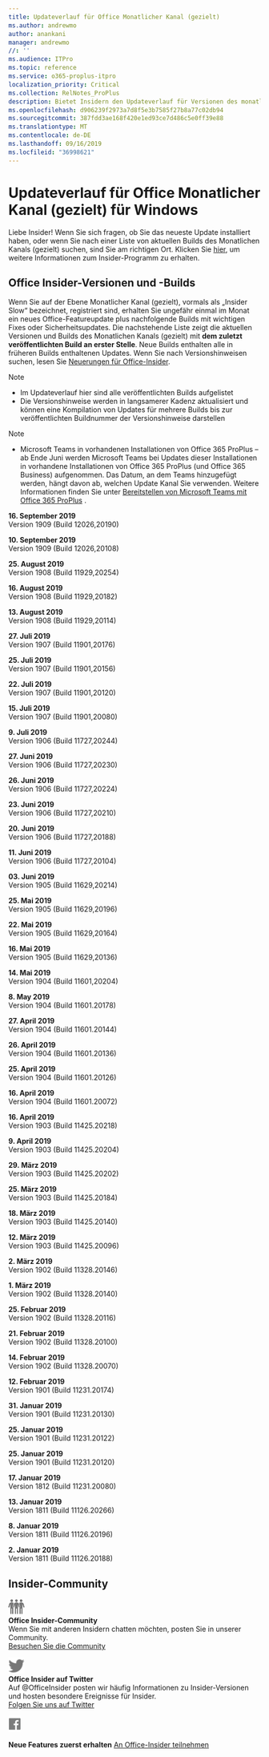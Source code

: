 ```yaml
---
title: Updateverlauf für Office Monatlicher Kanal (gezielt)
ms.author: andrewmo
author: anankani
manager: andrewmo
//: ''
ms.audience: ITPro
ms.topic: reference
ms.service: o365-proplus-itpro
localization_priority: Critical
ms.collection: RelNotes_ProPlus
description: Bietet Insidern den Updateverlauf für Versionen des monatlichen Kanals (gezielt) für Windows Desktop.
ms.openlocfilehash: d906239f2973a7d8f5e3b7585f27b8a77c02db94
ms.sourcegitcommit: 387fdd3ae168f420e1ed93ce7d486c5e0ff39e88
ms.translationtype: MT
ms.contentlocale: de-DE
ms.lasthandoff: 09/16/2019
ms.locfileid: "36998621"
---
```

# <a name="update-history-for-office-monthly-targeted-channel-for-windows"></a>Updateverlauf für Office Monatlicher Kanal (gezielt) für Windows

Liebe Insider! Wenn Sie sich fragen, ob Sie das neueste Update installiert haben, oder wenn Sie nach einer Liste von aktuellen Builds des Monatlichen Kanals (gezielt) suchen, sind Sie am richtigen Ort. Klicken Sie [hier](https://insider.office.com/), um weitere Informationen zum Insider-Programm zu erhalten.

## <a name="office-insider-versions-and-builds"></a>Office Insider-Versionen und -Builds

Wenn Sie auf der Ebene Monatlicher Kanal (gezielt), vormals als „Insider Slow“ bezeichnet, registriert sind, erhalten Sie ungefähr einmal im Monat ein neues Office-Featureupdate plus nachfolgende Builds mit wichtigen Fixes oder Sicherheitsupdates. Die nachstehende Liste zeigt die aktuellen Versionen und Builds des Monatlichen Kanals (gezielt) mit **dem zuletzt veröffentlichten Build an erster Stelle**. Neue Builds enthalten alle in früheren Builds enthaltenen Updates. Wenn Sie nach Versionshinweisen suchen, lesen Sie [Neuerungen für Office-Insider](https://support.office.com/en-us/article/what-s-new-for-office-insiders-c152d1e2-96ff-4ce9-8c14-e74e13847a24).

> [!NOTE]
> - Im Updateverlauf hier sind alle veröffentlichten Builds aufgelistet
> - Die Versionshinweise werden in langsamerer Kadenz aktualisiert und können eine Kompilation von Updates für mehrere Builds bis zur veröffentlichten Buildnummer der Versionshinweise darstellen

 > [!NOTE]
> - Microsoft Teams in vorhandenen Installationen von Office 365 ProPlus – ab Ende Juni werden Microsoft Teams bei Updates dieser Installationen in vorhandene Installationen von Office 365 ProPlus (und Office 365 Business) aufgenommen. Das Datum, an dem Teams hinzugefügt werden, hängt davon ab, welchen Update Kanal Sie verwenden. Weitere Informationen finden Sie unter [Bereitstellen von Microsoft Teams mit Office 365 ProPlus](https://docs.microsoft.com/en-us/deployoffice/teams-install) .

[//]: # (NICHT ENTFERNEN)

**16. September 2019**<br/>
Version 1909 (Build 12026,20190)<br/>

**10. September 2019**<br/>
Version 1909 (Build 12026,20108)<br/>

**25. August 2019**<br/>
Version 1908 (Build 11929,20254)<br/>

**16. August 2019**<br/>
Version 1908 (Build 11929,20182)<br/>

**13. August 2019**<br/>
Version 1908 (Build 11929,20114)<br/>

**27. Juli 2019**<br/>
Version 1907 (Build 11901,20176)<br/>

**25. Juli 2019**<br/>
Version 1907 (Build 11901,20156)<br/>

**22. Juli 2019**<br/>
Version 1907 (Build 11901,20120)<br/>

**15. Juli 2019**<br/>
Version 1907 (Build 11901,20080)<br/>

**9. Juli 2019**<br/>
Version 1906 (Build 11727,20244)<br/>

**27. Juni 2019**<br/>
Version 1906 (Build 11727,20230)<br/>

**26. Juni 2019**<br/>
Version 1906 (Build 11727,20224)<br/>

**23. Juni 2019**<br/>
Version 1906 (Build 11727,20210)<br/>

**20. Juni 2019**<br/>
Version 1906 (Build 11727,20188)<br/>

**11. Juni 2019**<br/>
Version 1906 (Build 11727,20104)<br/>

**03. Juni 2019**<br/>
Version 1905 (Build 11629,20214)<br/>

**25. Mai 2019**<br/>
Version 1905 (Build 11629,20196)<br/>

**22. Mai 2019**<br/> Version 1905 (Build 11629,20164)<br/>

**16. Mai 2019**<br/>
Version 1905 (Build 11629,20136)<br/>

**14. Mai 2019**<br/>
Version 1904 (Build 11601,20204)<br/>

**8. May 2019**<br/>
Version 1904 (Build 11601.20178)<br/>

**27. April 2019**<br/>
Version 1904 (Build 11601.20144)<br/>

**26. April 2019**<br/>
Version 1904 (Build 11601.20136)<br/>

**25. April 2019**<br/>
Version 1904 (Build 11601.20126)<br/>

**16. April 2019**<br/>
Version 1904 (Build 11601.20072)<br/>

**16. April 2019**<br/>
Version 1903 (Build 11425.20218)<br/>

**9. April 2019**<br/>
Version 1903 (Build 11425.20204)<br/>

**29. März 2019**<br/> Version 1903 (Build 11425.20202)<br/>

**25. März 2019**<br/> Version 1903 (Build 11425.20184)<br/>

**18. März 2019**<br/> Version 1903 (Build 11425.20140)<br/>

**12. März 2019**<br/> Version 1903 (Build 11425.20096)<br/>

**2. März 2019**<br/> Version 1902 (Build 11328.20146)<br/>

**1. März 2019**<br/> Version 1902 (Build 11328.20140)<br/>

**25. Februar 2019**<br/> Version 1902 (Build 11328.20116)<br/>

**21. Februar 2019**<br/> Version 1902 (Build 11328.20100)<br/>

**14. Februar 2019**<br/> Version 1902 (Build 11328.20070)<br/>

**12. Februar 2019**<br/> Version 1901 (Build 11231.20174)<br/>

**31. Januar 2019**<br/> Version 1901 (Build 11231.20130)<br/> 

**25. Januar 2019**<br/> Version 1901 (Build 11231.20122)<br/> 

**25. Januar 2019**<br/> Version 1901 (Build 11231.20120)<br/> 

**17. Januar 2019**<br/> Version 1812 (Build 11231.20080)<br/> 

**13. Januar 2019**<br/> Version 1811 (Build 11126.20266)<br/>

**8. Januar 2019**<br/> Version 1811 (Build 11126.20196)<br/> 

**2. Januar 2019**<br/> Version 1811 (Build 11126.20188)<br/> 


## <a name="insider-community"></a>Insider-Community

![Bild einer Insider-Community. ](images/insidercommunity.png)<br/>
**Office Insider-Community**<br/> Wenn Sie mit anderen Insidern chatten möchten, posten Sie in unserer Community.<br/> 
[Besuchen Sie die Community](https://go.microsoft.com/fwlink/?linkid=843493)<br/> 

![Abbildung des Twitter-Symbols. ](images/twitter.png)<br/>
**Office Insider auf Twitter**<br/> Auf @OfficeInsider posten wir häufig Informationen zu Insider-Versionen und hosten besondere Ereignisse für Insider.<br/> 
[Folgen Sie uns auf Twitter](https://go.microsoft.com/fwlink/?linkid=717717)<br/> 


  [
  ![Abbildung des Facebook-Symbols. ](images/facebook.png)](https://www.facebook.com/sharer.php?u=https://support.office.com/en-us/article/Update-history-for-Office-Insider-for-Windows-desktop-64bbb317-972a-4933-8b82-cc866f0b067c)       


**Neue Features zuerst erhalten**
[An Office-Insider teilnehmen](https://insider.office.com/)
